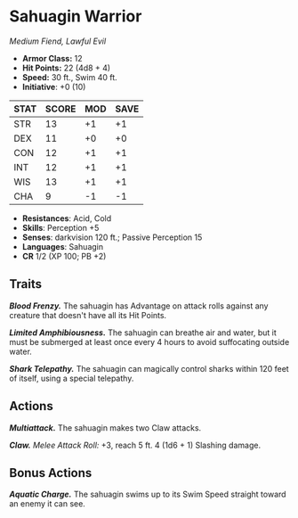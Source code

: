 # Sahuagin Warrior

*Medium Fiend, Lawful Evil*

- **Armor Class:** 12
- **Hit Points:** 22 (4d8 + 4)
- **Speed:** 30 ft., Swim 40 ft.
- **Initiative**: +0 (10)

|STAT|SCORE|MOD|SAVE|
| --- | --- | --- | ---- |
| STR | 13 | +1 | +1 |
| DEX | 11 | +0 | +0 |
| CON | 12 | +1 | +1 |
| INT | 12 | +1 | +1 |
| WIS | 13 | +1 | +1 |
| CHA | 9 | -1 | -1 |

- **Resistances**: Acid, Cold
- **Skills**: Perception +5
- **Senses**: darkvision 120 ft.; Passive Perception 15
- **Languages**: Sahuagin
- **CR** 1/2 (XP 100; PB +2)

## Traits

***Blood Frenzy.*** The sahuagin has Advantage on attack rolls against any creature that doesn't have all its Hit Points.

***Limited Amphibiousness.*** The sahuagin can breathe air and water, but it must be submerged at least once every 4 hours to avoid suffocating outside water.

***Shark Telepathy.*** The sahuagin can magically control sharks within 120 feet of itself, using a special telepathy.


## Actions

***Multiattack.*** The sahuagin makes two Claw attacks.

***Claw.*** *Melee Attack Roll:* +3, reach 5 ft. 4 (1d6 + 1) Slashing damage.


## Bonus Actions

***Aquatic Charge.*** The sahuagin swims up to its Swim Speed straight toward an enemy it can see.

